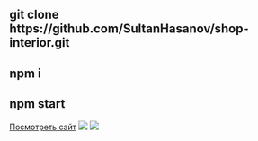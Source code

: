 <h2>git clone https://github.com/SultanHasanov/shop-interior.git</h2>
<h2>npm i</h2>
<h2>npm start</h2>
<a href="https://sultanhasanov.github.io/shop-interior/">Посмотреть сайт</a>
<img src='https://user-images.githubusercontent.com/105391964/206563156-a507e471-7f34-48d7-8779-1cd3be8fad4c.jpeg' />
<img src='https://user-images.githubusercontent.com/105391964/206563483-10fa9a8f-b2c7-47dd-ad5e-e95762d70c49.jpeg' />

